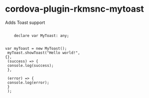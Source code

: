 # cordova-plugin-rkmsnc-mytoast
Adds Toast support

<code>
    declare var MyToast: any;

var myToast = new MyToast();
<br />
myToast.showToast("Hello world!", {},
<br />
    (success) => {
<br />
        console.log(success);
<br />
    },
<br />
    (error) => {
<br />
        console.log(error);
<br />
    }
<br />
);
<br />
</code>

